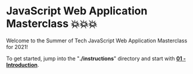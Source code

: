 # JavaScript Web Application Masterclass 💥💥💥
Welcome to the Summer of Tech JavaScript Web Application Masterclass for 2021!

To get started, jump into the "**./instructions**" directory and start with [**01 - Introduction**](instructions/01%20-%20Introduction.md).
